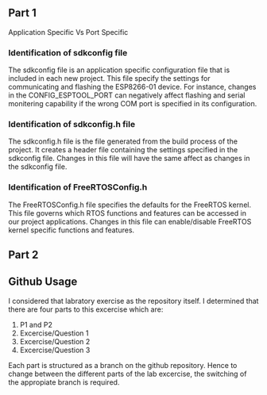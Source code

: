 ## Part 1
Application Specific Vs Port Specific

### Identification of sdkconfig file

The sdkconfig file is an application specific configuration file that is included in each new project. This file specify the settings for communicating and flashing the ESP8266-01 device. For instance, changes in the CONFIG_ESPTOOL_PORT can negatively affect flashing and serial monitering capability if the wrong COM port is specified in its configuration.

### Identification of sdkconfig.h file
The sdkconfig.h file is the file generated from the build process of the project. It creates a header file containing the settings specified in the sdkconfig file. Changes in this file will have the same affect as changes in the sdkconfig file. 

### Identification of FreeRTOSConfig.h

The FreeRTOSConfig.h file specifies the defaults for the FreeRTOS kernel. This file governs which RTOS functions and features can be accessed in our project applications. Changes in this file can enable/disable FreeRTOS kernel specific functions and features.  

## Part 2



## Github Usage

I considered that labratory exercise as the repository itself. I determined that there are four parts to this excercise which are:

1. P1 and P2
1. Excercise/Question 1
1. Excercise/Question 2
1. Excercise/Question 3

Each part is structured as a branch on the github repository. Hence to change between the different parts of the lab excercise, the switching of the appropiate branch is required.

